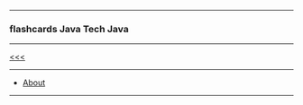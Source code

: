 
---

### flashcards Java Tech Java

---

[<<<](https://github.com/ttltrk/PRG/blob/master/JAVA/DOC/FCJ/FCJ.MD)

---

* <a href="">About</a>

---
